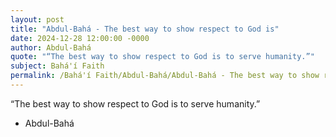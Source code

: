 ```yaml
---
layout: post
title: "Abdul-Bahá - The best way to show respect to God is"
date: 2024-12-28 12:00:00 -0000
author: Abdul-Bahá
quote: "“The best way to show respect to God is to serve humanity.”"
subject: Bahá'í Faith
permalink: /Bahá'í Faith/Abdul-Bahá/Abdul-Bahá - The best way to show respect to God is
---
```


“The best way to show respect to God is to serve humanity.”

- Abdul-Bahá
